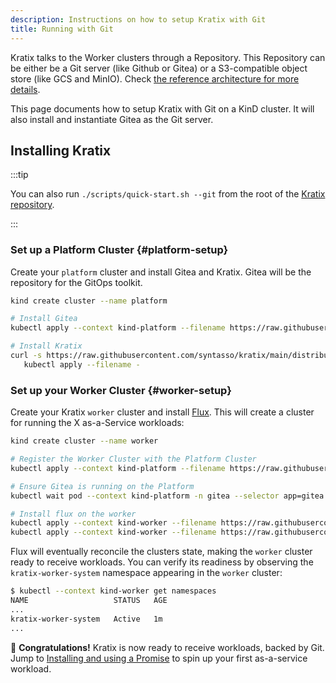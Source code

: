 ```yaml
---
description: Instructions on how to setup Kratix with Git
title: Running with Git
---
```


Kratix talks to the Worker clusters through a Repository. This Repository can be
either be a Git server (like Github or Gitea) or a S3-compatible object store
(like GCS and MinIO). Check [the reference architecture for more
details](/docs/main/reference/architecture).

This page documents how to setup Kratix with Git on a KinD cluster. It will also
install and instantiate Gitea as the Git server.

## Installing Kratix

:::tip

You can also run `./scripts/quick-start.sh --git` from the root of the [Kratix
repository](https://github.com/syntasso/kratix).

:::

### Set up a Platform Cluster {#platform-setup}

Create your `platform` cluster and install Gitea and Kratix. Gitea will be the
repository for the GitOps toolkit.

```bash
kind create cluster --name platform

# Install Gitea
kubectl apply --context kind-platform --filename https://raw.githubusercontent.com/syntasso/kratix/main/hack/platform/gitea-install.yaml

# Install Kratix
curl -s https://raw.githubusercontent.com/syntasso/kratix/main/distribution/kratix.yaml | sed "s/repository-type=s3/repository-type=git/g" |
   kubectl apply --filename -
```

### Set up your Worker Cluster {#worker-setup}

Create your Kratix `worker` cluster and install [Flux](https://fluxcd.io/). This
will create a cluster for running the X as-a-Service workloads:

```bash
kind create cluster --name worker

# Register the Worker Cluster with the Platform Cluster
kubectl apply --context kind-platform --filename https://raw.githubusercontent.com/syntasso/kratix/main/config/samples/platform_v1alpha1_worker_cluster.yaml

# Ensure Gitea is running on the Platform
kubectl wait pod --context kind-platform -n gitea --selector app=gitea --for=condition=ready

# Install flux on the worker
kubectl apply --context kind-worker --filename https://raw.githubusercontent.com/syntasso/kratix/main/hack/worker/gitops-tk-install.yaml
kubectl apply --context kind-worker --filename https://raw.githubusercontent.com/syntasso/kratix/main/hack/worker/gitops-tk-resources-git.yaml
```

Flux will eventually reconcile the clusters state, making the `worker` cluster
ready to receive workloads. You can verify its readiness by observing the
`kratix-worker-system` namespace appearing in the `worker` cluster:

```bash
$ kubectl --context kind-worker get namespaces
NAME                   STATUS   AGE
...
kratix-worker-system   Active   1m
...
```

🎉   **Congratulations!** Kratix is now ready to receive workloads, backed by
Git. Jump to [Installing and using a Promise](../installing-a-promise) to spin up
your first as-a-service workload.
